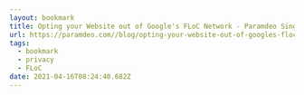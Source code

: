 ```yaml
---
layout: bookmark
title: Opting your Website out of Google's FLoC Network - Paramdeo Singh
url: https://paramdeo.com//blog/opting-your-website-out-of-googles-floc-network
tags:
  - bookmark
  - privacy
  - FLoC
date: 2021-04-16T08:24:40.682Z
---
```

 
